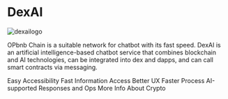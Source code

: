 # DexAI

![dexailogo](https://github.com/tahaerel/DexAI/assets/63150746/7706cb88-840c-422d-a3bc-b62e0e5580e3)

OPbnb Chain is a suitable network for chatbot with its fast speed.
DexAI is an artificial intelligence-based chatbot service that combines blockchain and AI technologies, can be integrated into dex and dapps, and can call smart contracts via messaging.

Easy Accessibility
Fast Information Access
Better UX
Faster Process
AI-supported Responses and Ops
More Info About Crypto


